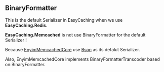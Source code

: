 ## BinaryFormatter

This is the default Serializer in EasyCaching when we use **EasyCaching.Redis**. 

**EasyCaching.Memcached** is not use BinaryFormatter for the default Serializer ! 

Because [EnyimMemcachedCore](https://github.com/cnblogs/EnyimMemcachedCore) use [Bson](https://github.com/cnblogs/EnyimMemcachedCore/blob/dotnetcore/Enyim.Caching/Memcached/Transcoders/DefaultTranscoder.cs) as its defalut Serializer. 

Also, EnyimMemcachedCore implements BinaryFormatterTranscoder based on BinaryFormatter.

